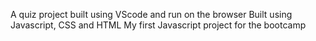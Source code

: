 A quiz project built using VScode and run on the browser
Built using Javascript, CSS and HTML
My first Javascript project for the bootcamp
